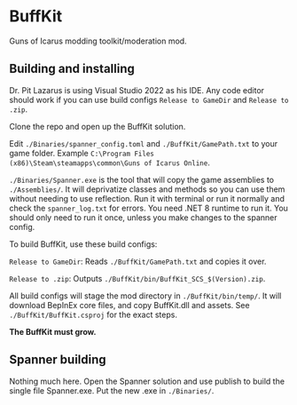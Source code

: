 # BuffKit
Guns of Icarus modding toolkit/moderation mod.

## Building and installing
Dr. Pit Lazarus is using Visual Studio 2022 as his IDE. 
Any code editor should work if you can use build configs `Release to GameDir` and `Release to .zip`.

Clone the repo and open up the BuffKit solution.

Edit `./Binaries/spanner_config.toml` and `./BuffKit/GamePath.txt` to your game folder. 
Example `C:\Program Files (x86)\Steam\steamapps\common\Guns of Icarus Online`.

`./Binaries/Spanner.exe` is the tool that will copy the game assemblies to `./Assemblies/`. 
It will deprivatize classes and methods so you can use them without needing to use reflection. 
Run it with terminal or run it normally and check the `spanner_log.txt` for errors. 
You need .NET 8 runtime to run it. 
You should only need to run it once, unless you make changes to the spanner config.

To build BuffKit, use these build configs: 

`Release to GameDir`: Reads `./BuffKit/GamePath.txt` and copies it over.

`Release to .zip`: Outputs `./BuffKit/bin/BuffKit_SCS_$(Version).zip`.

All build configs will stage the mod directory in `./BuffKit/bin/temp/`. 
It will download BepInEx core files, and copy BuffKit.dll and assets. 
See `./BuffKit/BuffKit.csproj` for the exact steps.

**The BuffKit must grow.**

## Spanner building
Nothing much here. Open the Spanner solution and use publish to build the single file Spanner.exe. 
Put the new .exe in `./Binaries/`.